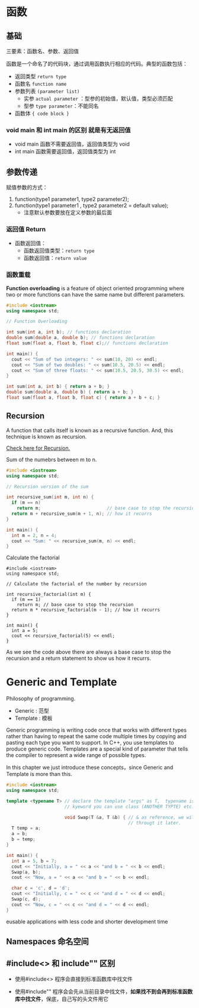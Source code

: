 # 函数

## 基础

三要素：函数名、参数、返回值

函数是一个命名了的代码块，通过调用函数执行相应的代码。典型的函数包括：

- 返回类型 `return type`
- 函数名 `function name`
- 参数列表 `(parameter list)`
  - 实参 `actual parameter` ：型参的初始值，默认值，类型必须匹配
  - 型参 `type parameter`：不能同名
- 函数体 `{ code block }`

### void main 和 int main 的区别 就是有无返回值

- void main 函数不需要返回值，返回值类型为 void
- int main 函数需要返回值，返回值类型为 int

## 参数传递

赋值参数的方式：

1. function(type1 parameter1, type2 parameter2);
2. function(type1 parameter1 , type2 parameter2 = default value);
   - 注意默认参数要放在定义参数的最后面

### 返回值 Return

- 函数返回值：
  - 函数返回值类型：`return type`
  - 函数返回值：`return value`

### 函数重载

**Function overloading** is a feature of object oriented programming where two or more functions can have the same name but different parameters.

```c++
#include <iostream>
using namespace std;

// Function Overloading

int sum(int a, int b); // functions declaration
double sum(double a, double b); // functions declaration
float sum(float a, float b, float c);// functions declaration

int main() {
  cout << "Sum of two integers: " << sum(10, 20) << endl;
  cout << "Sum of two doubles: " << sum(10.5, 20.5) << endl;
  cout << "Sum of three floats: " << sum(10.5, 20.5, 30.5) << endl;
}

int sum(int a, int b) { return a + b; }
double sum(double a, double b) { return a + b; }
float sum(float a, float b, float c) { return a + b + c; }

```

## Recursion

A function that calls itself is known as a recursive function. And, this technique is known as recursion.

[Check here for Recursion.](https://www.programiz.com/cpp-programming/recursion)

Sum of the numebrs between m to n.

```c++
#include <iostream>
using namespace std;

// Recursion version of the sum

int recursive_sum(int m, int n) {
  if (m == n)
    return m;                         // base case to stop the recursion
  return m + recursive_sum(m + 1, n); // how it recurrs
}

int main() {
  int m = 2, n = 4;
  cout << "Sum: " << recursive_sum(m, n) << endl;
}
```

Calculate the factorial

```
#include <iostream>
using namespace std;

// Calculate the factorial of the number by recursion

int recursive_factorial(int m) {
  if (m == 1)
    return m; // base case to stop the recursion
  return m * recursive_factorial(m - 1); // how it recurrs
}

int main() {
  int a = 5;
  cout << recursive_factorial(5) << endl;
}

```

As we see the code above there are always a base case to stop the recursion and a return statement to show us how it recurrs.

# Generic and Template

Philosophy of programming.

- Generic : 范型
- Template : 模板

Generic programming is writing code once that works with different types rather than having to repeat the same code multiple times by copying and pasting each type you want to support. In C++, you use templates to produce generic code. Templates are a special kind of parameter that tells the compiler to represent a wide range of possible types.

In this chapter we just introduce these concepts，since Generic and Template is more than this.

```c++
#include <iostream>
using namespace std;

template <typename T> // declare the template "args" as T,  typename is the
                      // kyeword you can use class (ANOTHER TYPTE) etc.

                      void Swap(T &a, T &b) { // & as reference, we will go
                                              // througt it later.
  T temp = a;
  a = b;
  b = temp;
}

int main() {
  int a = 5, b = 7;
  cout << "Initially, a = " << a << "and b = " << b << endl;
  Swap(a, b);
  cout << "Now, a = " << a << "and b = " << b << endl;

  char c = 'c', d = 'd';
  cout << "Initially, c = " << c << "and d = " << d << endl;
  Swap(c, d);
  cout << "Now, c = " << c << "and d = " << d << endl;
}
```

eusable applications with less code and shorter development time

## Namespaces 命名空间

## #include<> 和 include"" 区别

- 使用#include<> 程序会直接到标准函数库中找文件

- 使用#include"" 程序会会先从当前目录中找文件，**如果找不到会再到标准函数库中找文件**，保底，自己写的头文件用它
